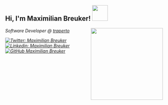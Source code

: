 <h2> Hi, I'm Maximilian Breuker! <img src="https://media.giphy.com/media/mGcNjsfWAjY5AEZNw6/giphy.gif" width="50"></h2>
<img align='right' src="https://media4.giphy.com/media/ZVik7pBtu9dNS/giphy.gif" width="230">
<p><em>Software Developer @ <a href="http://www.traperto.com">traperto</a>

[![Twitter: Maximilian Breuker](https://img.shields.io/twitter/follow/max_breuker?style=social)](https://twitter.com/max_breuker)
[![Linkedin: Maximilian Breuker](https://img.shields.io/badge/-blue?style=flat-square&logo=Linkedin&logoColor=white&link=https://www.linkedin.com/in/maximilian-breuker-a491a4211/)](https://www.linkedin.com/in/maximilian-breuker-a491a4211/)
[![GitHub Maximilian Breuker](https://img.shields.io/github/followers/maxbreuker?label=follow&style=social)](https://github.com/maxbreuker)

<!---
maxbreuker/maxbreuker is a ✨ special ✨ repository because its `README.md` (this file) appears on your GitHub profile.
You can click the Preview link to take a look at your changes.
--->
